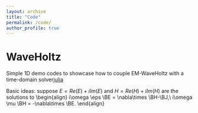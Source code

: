 ```yaml
---
layout: archive
title: "Code"
permalink: /code/
author_profile: true
---
```


WaveHoltz
======
Simple 1D demo codes to showcase how to couple EM-WaveHoltz with a time-domain solver[julia](https://zhichaopengmath.github.io/files/WaveHoltz_1D_Demo.zip)

Basic ideas: suppose $E=Re(E)+i Im(E)$ and $H=Re(H)+i Im(H)$ are the solutions to 
\begin{align}
i\omega \eps \BE = \nabla\times \BH-\BJ,\\
i\omega \mu  \BH = -\nabla\times \BE.
\end{align}


